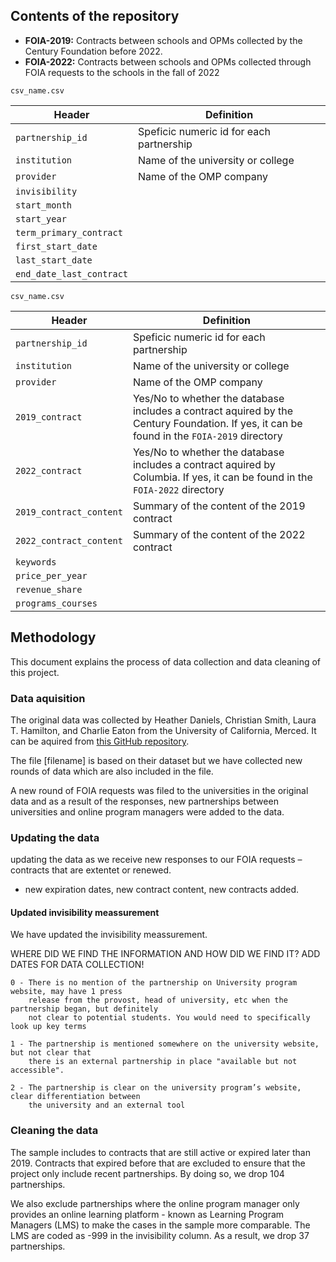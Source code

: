 
## Contents of the repository

- **FOIA-2019:** Contracts between schools and OPMs collected by the Century Foundation before 2022. 
- **FOIA-2022:** Contracts between schools and OPMs collected through FOIA requests to the schools in the fall of 2022

`csv_name.csv`

| Header         | Definition |
|----------------|------------|
|`partnership_id`|Speficic numeric id for each partnership|
|`institution`   |Name of the university or college|
|`provider`      |Name of the OMP company |
|`invisibility`  | |
|`start_month`   | |
|`start_year`    | |
|`term_primary_contract`| |
|`first_start_date`| |
|`last_start_date`| |
|`end_date_last_contract`| |

`csv_name.csv`

| Header         | Definition |
|----------------|------------|
|`partnership_id`|Speficic numeric id for each partnership|
|`institution`   |Name of the university or college|
|`provider`      |Name of the OMP company |
|`2019_contract`  |Yes/No to whether the database includes a contract aquired by the Century Foundation. If yes, it can be found in the `FOIA-2019` directory|
|`2022_contract`   |Yes/No to whether the database includes a contract aquired by Columbia. If yes, it can be found in the `FOIA-2022` directory|
|`2019_contract_content`|Summary of the content of the 2019 contract|
|`2022_contract_content`|Summary of the content of the 2022 contract|
|`keywords`| |
|`price_per_year`| |
|`revenue_share`| |
|`programs_courses`| |

## Methodology

This document explains the process of data collection and data cleaning of this project.

### Data aquisition
The original data was collected by Heather Daniels, Christian Smith, Laura T. Hamilton, and Charlie Eaton from the University of California, Merced. It can be aquired from [this GitHub repository](https://github.com/HigherEdData/Outsourcing-Online-Education). 

The file [filename] is based on their dataset but we have collected new rounds of data which are also included in the file. 

A new round of FOIA  requests was filed to the universities in the original data and as a result of the responses, new partnerships between universities and online program managers were added to the data. 

### Updating the data

updating the data as we receive new responses to our FOIA requests – contracts that are extentet or renewed. 
- new expiration dates, new contract content, new contracts added.

#### Updated invisibility meassurement
We have updated the invisibility meassurement. 

WHERE DID WE FIND THE INFORMATION AND HOW DID WE FIND IT?
ADD DATES FOR DATA COLLECTION! 

    0 - There is no mention of the partnership on University program website, may have 1 press 
        release from the provost, head of university, etc when the partnership began, but definitely 
        not clear to potential students. You would need to specifically look up key terms 

    1 - The partnership is mentioned somewhere on the university website, but not clear that 
        there is an external partnership in place "available but not accessible".

    2 - The partnership is clear on the university program’s website, clear differentiation between
        the university and an external tool


### Cleaning the data
The sample includes to contracts that are still active or expired later than 2019. Contracts that expired before that are excluded to ensure that the project only include recent partnerships. By doing so, we drop 104 partnerships. 

We also exclude partnerships where the online program manager only provides an online learning platform - known as Learning Program Managers (LMS) to make the cases in the sample more comparable. The LMS are coded as -999 in the invisibility column. As a result, we drop 37 partnerships.